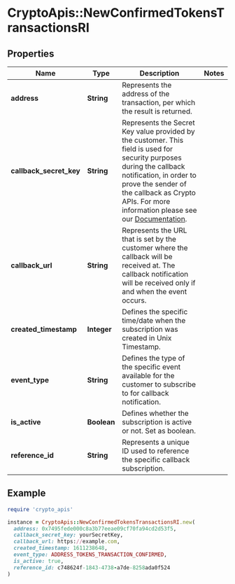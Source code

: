 # CryptoApis::NewConfirmedTokensTransactionsRI

## Properties

| Name | Type | Description | Notes |
| ---- | ---- | ----------- | ----- |
| **address** | **String** | Represents the address of the transaction, per which the result is returned. |  |
| **callback_secret_key** | **String** | Represents the Secret Key value provided by the customer. This field is used for security purposes during the callback notification, in order to prove the sender of the callback as Crypto APIs. For more information please see our [Documentation](https://developers.cryptoapis.io/technical-documentation/general-information/callbacks#callback-security). |  |
| **callback_url** | **String** | Represents the URL that is set by the customer where the callback will be received at. The callback notification will be received only if and when the event occurs. |  |
| **created_timestamp** | **Integer** | Defines the specific time/date when the subscription was created in Unix Timestamp. |  |
| **event_type** | **String** | Defines the type of the specific event available for the customer to subscribe to for callback notification. |  |
| **is_active** | **Boolean** | Defines whether the subscription is active or not. Set as boolean. |  |
| **reference_id** | **String** | Represents a unique ID used to reference the specific callback subscription. |  |

## Example

```ruby
require 'crypto_apis'

instance = CryptoApis::NewConfirmedTokensTransactionsRI.new(
  address: 0x7495fede000c8a3b77eeae09cf70fa94cd2d53f5,
  callback_secret_key: yourSecretKey,
  callback_url: https://example.com,
  created_timestamp: 1611238648,
  event_type: ADDRESS_TOKENS_TRANSACTION_CONFIRMED,
  is_active: true,
  reference_id: c748624f-1843-4738-a7de-8258ada0f524
)
```

